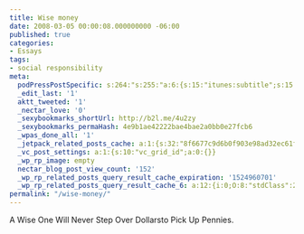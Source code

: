 ```yaml
---
title: Wise money
date: 2008-03-05 00:00:08.000000000 -06:00
published: true
categories:
- Essays
tags:
- social responsibility
meta:
  podPressPostSpecific: s:264:"s:255:"a:6:{s:15:"itunes:subtitle";s:15:"##PostExcerpt##";s:14:"itunes:summary";s:15:"##PostExcerpt##";s:15:"itunes:keywords";s:17:"##WordPressCats##";s:13:"itunes:author";s:10:"##Global##";s:15:"itunes:explicit";s:7:"Default";s:12:"itunes:block";s:7:"Default";}";";
  _edit_last: '1'
  aktt_tweeted: '1'
  _nectar_love: '0'
  _sexybookmarks_shortUrl: http://b2l.me/4u2zy
  _sexybookmarks_permaHash: 4e9b1ae42222bae4bae2a0bb0e27fcb6
  _wpas_done_all: '1'
  _jetpack_related_posts_cache: a:1:{s:32:"8f6677c9d6b0f903e98ad32ec61f8deb";a:2:{s:7:"expires";i:1470272751;s:7:"payload";a:3:{i:0;a:1:{s:2:"id";i:1285;}i:1;a:1:{s:2:"id";i:1414;}i:2;a:1:{s:2:"id";i:3463;}}}}
  _vc_post_settings: a:1:{s:10:"vc_grid_id";a:0:{}}
  _wp_rp_image: empty
  nectar_blog_post_view_count: '152'
  _wp_rp_related_posts_query_result_cache_expiration: '1524960701'
  _wp_rp_related_posts_query_result_cache_6: a:12:{i:0;O:8:"stdClass":2:{s:7:"post_id";s:3:"353";s:5:"score";s:18:"54.476320497797076";}i:1;O:8:"stdClass":2:{s:7:"post_id";s:4:"2686";s:5:"score";s:17:"48.41122800442132";}i:2;O:8:"stdClass":2:{s:7:"post_id";s:4:"1406";s:5:"score";s:17:"47.04162358755406";}i:3;O:8:"stdClass":2:{s:7:"post_id";s:4:"1342";s:5:"score";s:18:"44.101548886115566";}i:4;O:8:"stdClass":2:{s:7:"post_id";s:3:"619";s:5:"score";s:18:"44.101548886115566";}i:5;O:8:"stdClass":2:{s:7:"post_id";s:4:"1569";s:5:"score";s:18:"42.731944469248305";}i:6;O:8:"stdClass":2:{s:7:"post_id";s:4:"1483";s:5:"score";s:18:"42.731944469248305";}i:7;O:8:"stdClass":2:{s:7:"post_id";s:3:"415";s:5:"score";s:18:"42.731944469248305";}i:8;O:8:"stdClass":2:{s:7:"post_id";s:3:"359";s:5:"score";s:18:"42.731944469248305";}i:9;O:8:"stdClass":2:{s:7:"post_id";s:4:"1321";s:5:"score";s:17:"17.46134323755672";}i:10;O:8:"stdClass":2:{s:7:"post_id";s:4:"1232";s:5:"score";s:18:"13.151664119250968";}i:11;O:8:"stdClass":2:{s:7:"post_id";s:3:"736";s:5:"score";s:18:"12.340733903029053";}}
permalink: "/wise-money/"
---
```

A Wise One Will Never Step Over Dollarsto Pick Up Pennies.</p>

